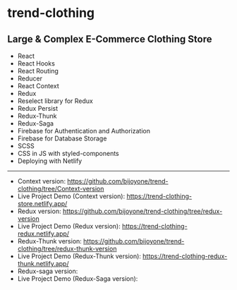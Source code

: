 # trend-clothing
## Large &amp; Complex E-Commerce Clothing Store  
 
 - React
 - React Hooks
 - React Routing
 - Reducer
 - React Context
 - Redux
 - Reselect library for Redux
 - Redux Persist
 - Redux-Thunk
 - Redux-Saga
 - Firebase for Authentication and Authorization 
 - Firebase for Database Storage
 - SCSS
 - CSS in JS with styled-components
 - Deploying with Netlify

------
- Context version: https://github.com/bijoyone/trend-clothing/tree/Context-version
- Live Project Demo (Context version): https://trend-clothing-store.netlify.app/
- Redux version: https://github.com/bijoyone/trend-clothing/tree/redux-version
- Live Project Demo (Redux version): https://trend-clothing-redux.netlify.app/
- Redux-Thunk version: https://github.com/bijoyone/trend-clothing/tree/redux-thunk-version
- Live Project Demo (Redux-Thunk version): https://trend-clothing-redux-thunk.netlify.app/ 
- Redux-saga version:
- Live Project Demo (Redux-Saga version):  


